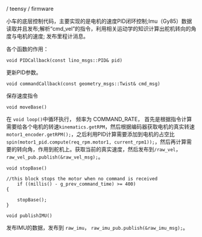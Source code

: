 / teensy / firmware 

小车的底层控制代码，主要实现的是电机的速度PID闭环控制;Imu（Gy85）数据读取并且发布;解析“cmd_vel”的指令，利用相关运动学的知识计算出舵机转向的角度与电机的速度; 发布里程计消息。

各个函数的作用：

```
void PIDCallback(const lino_msgs::PID& pid)
```
更新PID参数。

```
void commandCallback(const geometry_msgs::Twist& cmd_msg)
```
保存速度指令


```
void moveBase()
```
在 `void loop()`中循环执行， 频率为 COMMAND_RATE， 首先是根据指令计算需要给各个电机的转速`kinematics.getRPM`，然后根据编码器获取电机的真实转速`motor1_encoder.getRPM();`，之后利用PID计算需要添加到电机的占空比`spin(motor1_pid.compute(req_rpm.motor1, current_rpm1));`，然后再计算需要的转向角，作用到舵机上。获取当前的真实速度，然后发布到`/raw_vel`，`raw_vel_pub.publish(&raw_vel_msg);`。

```
void stopBase()
```

    //this block stops the motor when no command is received
        if ((millis() - g_prev_command_time) >= 400)
    {

        stopBase();
    }



```
void publishIMU()
```
发布IMU的数据，发布到 `raw_imu`， `raw_imu_pub.publish(&raw_imu_msg);`。

